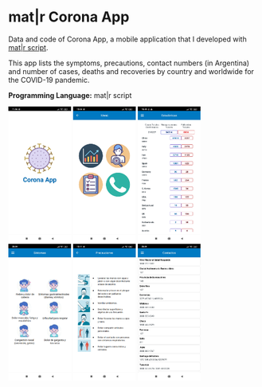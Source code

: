 # mat|r Corona App
Data and code of Corona App, a mobile application that I developed with [mat|r script](https://www.matrproject.com/).

This app lists the symptoms, precautions, contact numbers (in Argentina) and number of cases, deaths and recoveries by country and worldwide for the COVID-19 pandemic.

**Programming Language:** mat|r script

<img src="Images/img-1.jpg" width="25%" height="25%">
<img src="Images/img-2.jpg" width="25%" height="25%">
<img src="Images/img-3.jpg" width="25%" height="25%">
<img src="Images/img-4.jpg" width="25%" height="25%">
<img src="Images/img-5.jpg" width="25%" height="25%">
<img src="Images/img-6.jpg" width="25%" height="25%">
